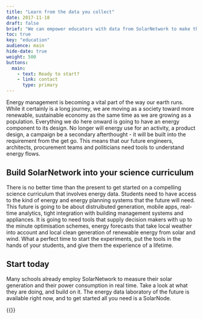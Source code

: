 ```yaml
---
title: "Learn from the data you collect"
date: 2017-11-18
draft: false
brief: "We can empower educators with data from SolarNetwork to make the study of energy relevant, flexible, and fun."
toc: true
key: "education"
audience: main
hide-date: true
weight: 500
buttons:
  main:
    - text: Ready to start?
    - link: contact
      type: primary
---
```

Energy management is becoming a vital part of the way our earth runs. While it certainly is a long
journey, we are moving as a society toward more renewable, sustainable economy as the same time as
we are growing as a population. Everything we do here onward is going to have an energy component to
its design. No longer will energy use for an activity, a product design, a campaign be a secondary
afterthought - it will be built into the requirement from the get go. This means that our future
engineers, architects, procurement teams and politicians need tools to understand energy flows.

## Build SolarNetwork into your science curriculum

There is no better time than the present to get started on a compelling science curriculum that
involves energy data. Students need to have access to the kind of energy and energy planning systems
that the future will need. This future is going to be about distruibuted generation, mobile apps,
real-time analytics, tight integration with building management systems and appliances. It is going
to need tools that supply decision makers with up to the minute optimisation schemes, energy
forecasts that take local weather into account and local clean generation of renewable energy from
solar and wind.  What a perfect time to start the experiments, put the tools in the hands of your
students, and give them the experience of a lifetime.

## Start today

Many schools already employ SolarNetwork to measure their solar generation and their power
consumption in real time. Take a look at what they are doing, and build on it. The energy data
laboratory of the future is available right now, and to get started all you need is a SolarNode.

{{<button-bar buttons="main"/>}}
